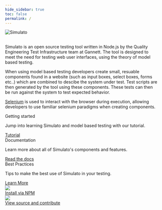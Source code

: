```yaml
---
hide_sidebar: true
toc: false
permalink: /
---
```


<div class="container">
  <div class="row">
    <div class="col-md-offset-3 col-md-6">
      <img class="img-responsive center-block" src="assets/simulato-logo.png" alt="Simulato">
    </div>
  </div>
</div>
<br />

Simulato is an open source testing tool written in Node.js by the Quality Engineering Test Infrastructure team at Gannett. The tool is designed to meet the need for testing web user interfaces, using the theory of model based testing.

When using model based testing developers create small, resuable components found in a website (such as input boxes, select boxes, forms etc..) which are combined to descibe the system under test. Test scripts are then generated by the tool using these components. These tests can then be run against the system to test expected behavior.

[Selenium](https://www.seleniumhq.org/) is used to interact with the browser during execution, allowing developers to use familiar selenium paradigms when creating components.

<div class="row">
         <div class="col-md-4 col-sm-6">
             <div class="panel panel-default text-center">
                 <div class="panel-heading">
                     <span class="fa-stack fa-5x">
                           <i class="fa fa-circle fa-stack-2x text-primary"></i>
                           <i class="fa fa-walking fa-stack-1x fa-inverse"></i>
                     </span>
                 </div>
                 <div class="panel-body">
                     <div class="home-card">Getting started</div>
                     <p>Jump into learning Simulato and model based testing with our tutorial.</p>
                     <a href="{{ site.baseurl }}/tutorial/" class="btn btn-primary">Tutorial</a>
                 </div>
             </div>
         </div>
         <div class="col-md-4 col-sm-6">
             <div class="panel panel-default text-center">
                 <div class="panel-heading">
                     <span class="fa-stack fa-5x">
                           <i class="fa fa-circle fa-stack-2x text-primary"></i>
                           <i class="fa fa-book fa-stack-1x fa-inverse"></i>
                     </span>
                 </div>
                 <div class="panel-body">
                     <div class="home-card">Documentation</div>
                     <p>Learn more about all of Simulato's components and features.</p>
                     <a href="{{ site.baseurl }}/documentation/" class="btn btn-primary">Read the docs</a>
                 </div>
             </div>
         </div>
         <div class="col-md-4 col-sm-6">
             <div class="panel panel-default text-center">
                 <div class="panel-heading">
                     <span class="fa-stack fa-5x">
                           <i class="fa fa-circle fa-stack-2x text-primary"></i>
                           <i class="fa fa-star fa-stack-1x fa-inverse"></i>
                     </span>
                 </div>
                 <div class="panel-body">
                     <div class="home-card">Best Practices</div>
                     <p>Tips to make the best use of Simulato in your testing.</p>
                     <a href="{{ site.baseurl }}/best-practices/" class="btn btn-primary">Learn More</a>
                 </div>
             </div>
         </div>
</div>

<div class="row">
         <div class="col-md-6">
            <a href="https://www.npmjs.com/package/simulato">
                <div class="panel panel-default text-center">
                    <div class="panel-heading">
                        <img class="ext-logo" src="{{ site.baseurl }}/assets/npm-logo.png">
                        <br />
                        <div class="home-card">Install via NPM</div>
                    </div>
                </div>
            </a>
         </div>
         <div class="col-md-6">
            <a href="https://github.com/gannettdigital/simulato">
                <div class="panel panel-default text-center">
                    <div class="panel-heading">
                        <img class="ext-logo" src="{{ site.baseurl }}/assets/github-mark.png">
                        <br />
                        <div class="home-card">View source and contribute</div>
                    </div>
                </div>
            </a>
         </div>
</div>